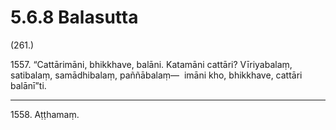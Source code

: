 

# 5.6.8 Balasutta




(261.)

1557\. “Cattārimāni, bhikkhave, balāni. Katamāni cattāri? Vīriyabalaṃ, satibalaṃ, samādhibalaṃ, paññābalaṃ—  imāni kho, bhikkhave, cattāri balānī”ti.

---

1558\. Aṭṭhamaṃ.





